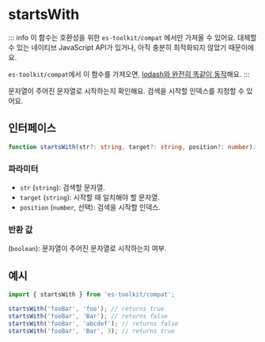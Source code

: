 # startsWith

::: info
이 함수는 호환성을 위한 `es-toolkit/compat` 에서만 가져올 수 있어요. 대체할 수 있는 네이티브 JavaScript API가 있거나, 아직 충분히 최적화되지 않았기 때문이에요.

`es-toolkit/compat`에서 이 함수를 가져오면, [lodash와 완전히 똑같이 동작](../../../compatibility.md)해요.
:::

문자열이 주어진 문자열로 시작하는지 확인해요. 검색을 시작할 인덱스를 지정할 수 있어요.

## 인터페이스

```typescript
function startsWith(str?: string, target?: string, position?: number): boolean;
```

### 파라미터

- `str` (`string`): 검색할 문자열.
- `target` (`string`): 시작할 때 일치해야 할 문자열.
- `position` (`number`, 선택): 검색을 시작할 인덱스.

### 반환 값

(`boolean`): 문자열이 주어진 문자열로 시작하는지 여부.

## 예시

```typescript
import { startsWith } from 'es-toolkit/compat';

startsWith('fooBar', 'foo'); // returns true
startsWith('fooBar', 'Bar'); // returns false
startsWith('fooBar', 'abcdef'); // returns false
startsWith('fooBar', 'Bar', 3); // returns true
```
